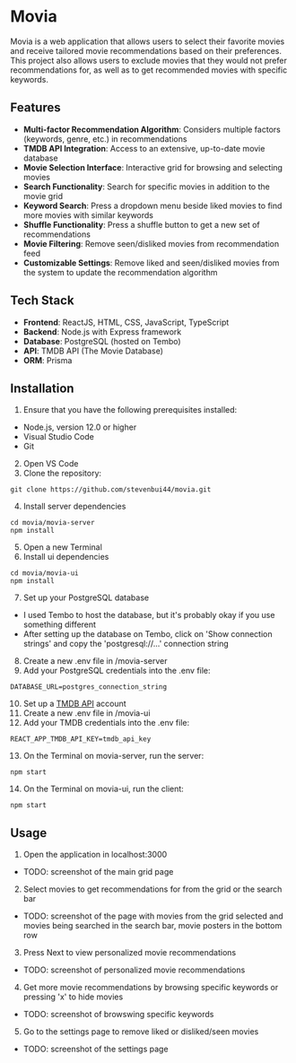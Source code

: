 # Movia

Movia is a web application that allows users to select their favorite movies and receive tailored movie recommendations based on their preferences. This project also allows users to exclude movies that they would not prefer recommendations for, as well as to get recommended movies with specific keywords.

## Features

- **Multi-factor Recommendation Algorithm**: Considers multiple factors (keywords, genre, etc.) in recommendations
- **TMDB API Integration**: Access to an extensive, up-to-date movie database
- **Movie Selection Interface**: Interactive grid for browsing and selecting movies
- **Search Functionality**: Search for specific movies in addition to the movie grid
- **Keyword Search**: Press a dropdown menu beside liked movies to find more movies with similar keywords
- **Shuffle Functionality**: Press a shuffle button to get a new set of recommendations
- **Movie Filtering**: Remove seen/disliked movies from recommendation feed
- **Customizable Settings**: Remove liked and seen/disliked movies from the system to update the recommendation algorithm

## Tech Stack

- **Frontend**: ReactJS, HTML, CSS, JavaScript, TypeScript
- **Backend**: Node.js with Express framework
- **Database**: PostgreSQL (hosted on Tembo)
- **API**: TMDB API (The Movie Database)
- **ORM**: Prisma

## Installation

1. Ensure that you have the following prerequisites installed:
  - Node.js, version 12.0 or higher
  - Visual Studio Code
  - Git

2. Open VS Code
3. Clone the repository:
```
git clone https://github.com/stevenbui44/movia.git
```
4. Install server dependencies
```
cd movia/movia-server
npm install
```
5. Open a new Terminal
6. Install ui dependencies
```
cd movia/movia-ui
npm install
```
7. Set up your PostgreSQL database
  - I used Tembo to host the database, but it's probably okay if you use something different
  - After setting up the database on Tembo, click on 'Show connection strings' and copy the 'postgresql://...' connection string

8. Create a new .env file in /movia-server
9. Add your PostgreSQL credentials into the .env file:
```
DATABASE_URL=postgres_connection_string
```
10. Set up a [TMDB API](https://developer.themoviedb.org/reference/intro/getting-started) account
11. Create a new .env file in /movia-ui
12. Add your TMDB credentials into the .env file:
```
REACT_APP_TMDB_API_KEY=tmdb_api_key
```
13. On the Terminal on movia-server, run the server:
```
npm start
```
14. On the Terminal on movia-ui, run the client:
```
npm start
```

## Usage

1. Open the application in localhost:3000
- TODO: screenshot of the main grid page

2. Select movies to get recommendations for from the grid or the search bar
- TODO: screenshot of the page with movies from the grid selected and movies being searched in the search bar, movie posters in the bottom row

3. Press Next to view personalized movie recommendations
- TODO: screenshot of personalized movie recommendations

4. Get more movie recommendations by browsing specific keywords or pressing 'x' to hide movies
- TODO: screenshot of browswing specific keywords

5. Go to the settings page to remove liked or disliked/seen movies
- TODO: screenshot of the settings page
